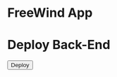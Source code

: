 # FreeWind App

# Deploy Back-End

<button><a hrerf="https://fullstackapp-dev-nqhh.2.us-1.fl0.io"/>Deploy</button>
